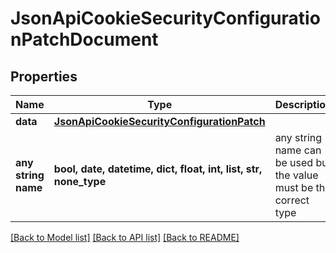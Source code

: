 # JsonApiCookieSecurityConfigurationPatchDocument


## Properties
Name | Type | Description | Notes
------------ | ------------- | ------------- | -------------
**data** | [**JsonApiCookieSecurityConfigurationPatch**](JsonApiCookieSecurityConfigurationPatch.md) |  | 
**any string name** | **bool, date, datetime, dict, float, int, list, str, none_type** | any string name can be used but the value must be the correct type | [optional]

[[Back to Model list]](../README.md#documentation-for-models) [[Back to API list]](../README.md#documentation-for-api-endpoints) [[Back to README]](../README.md)


